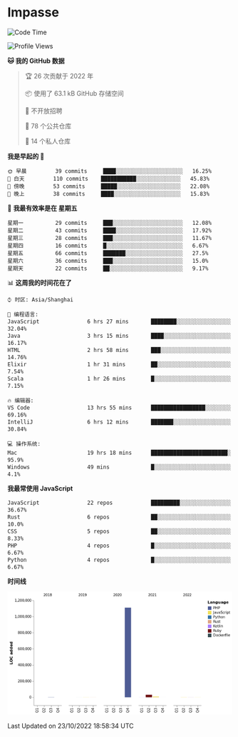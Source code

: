 # Impasse

<!--START_SECTION:waka-->
![Code Time](http://img.shields.io/badge/Code%20Time-1%2C591%20hrs%2022%20mins-blue)

![Profile Views](http://img.shields.io/badge/%E4%B8%AA%E4%BA%BA%E8%B5%84%E6%96%99%E8%A7%82%E7%9C%8B%E6%AC%A1%E6%95%B0-2-blue)

**🐱 我的 GitHub 数据** 

> 🏆 26 次贡献于 2022 年
 > 
> 📦  使用了 63.1 kB GitHub 存储空间 
 > 
> 🚫 不开放招聘
 > 
> 📜 78 个公共仓库 
 > 
> 🔑 14 个私人仓库  
 > 
**我是早起的 🐤** 

```text
🌞 早晨         39 commits     ████░░░░░░░░░░░░░░░░░░░░░   16.25% 
🌆 白天         110 commits    ███████████░░░░░░░░░░░░░░   45.83% 
🌃 傍晚         53 commits     █████░░░░░░░░░░░░░░░░░░░░   22.08% 
🌙 晚上         38 commits     ████░░░░░░░░░░░░░░░░░░░░░   15.83%

```
📅 **我最有效率是在 星期五** 

```text
星期一          29 commits     ███░░░░░░░░░░░░░░░░░░░░░░   12.08% 
星期二          43 commits     ████░░░░░░░░░░░░░░░░░░░░░   17.92% 
星期三          28 commits     ███░░░░░░░░░░░░░░░░░░░░░░   11.67% 
星期四          16 commits     █░░░░░░░░░░░░░░░░░░░░░░░░   6.67% 
星期五          66 commits     ███████░░░░░░░░░░░░░░░░░░   27.5% 
星期六          36 commits     ███░░░░░░░░░░░░░░░░░░░░░░   15.0% 
星期天          22 commits     ██░░░░░░░░░░░░░░░░░░░░░░░   9.17%

```


📊 **这周我的时间花在了** 

```text
⌚︎ 时区: Asia/Shanghai

💬 编程语言: 
JavaScript               6 hrs 27 mins       ████████░░░░░░░░░░░░░░░░░   32.04% 
Java                     3 hrs 15 mins       ████░░░░░░░░░░░░░░░░░░░░░   16.17% 
HTML                     2 hrs 58 mins       ███░░░░░░░░░░░░░░░░░░░░░░   14.76% 
Elixir                   1 hr 31 mins        ██░░░░░░░░░░░░░░░░░░░░░░░   7.54% 
Scala                    1 hr 26 mins        █░░░░░░░░░░░░░░░░░░░░░░░░   7.15%

🔥 编辑器: 
VS Code                  13 hrs 55 mins      █████████████████░░░░░░░░   69.16% 
IntelliJ                 6 hrs 12 mins       ███████░░░░░░░░░░░░░░░░░░   30.84%

💻 操作系统: 
Mac                      19 hrs 18 mins      ████████████████████████░   95.9% 
Windows                  49 mins             █░░░░░░░░░░░░░░░░░░░░░░░░   4.1%

```

**我最常使用 JavaScript** 

```text
JavaScript               22 repos            █████████░░░░░░░░░░░░░░░░   36.67% 
Rust                     6 repos             ██░░░░░░░░░░░░░░░░░░░░░░░   10.0% 
CSS                      5 repos             ██░░░░░░░░░░░░░░░░░░░░░░░   8.33% 
PHP                      4 repos             █░░░░░░░░░░░░░░░░░░░░░░░░   6.67% 
Python                   4 repos             █░░░░░░░░░░░░░░░░░░░░░░░░   6.67%

```


**时间线**

![Chart not found](https://raw.githubusercontent.com/impasse/impasse/master/charts/bar_graph.png) 


 Last Updated on 23/10/2022 18:58:34 UTC
<!--END_SECTION:waka-->
